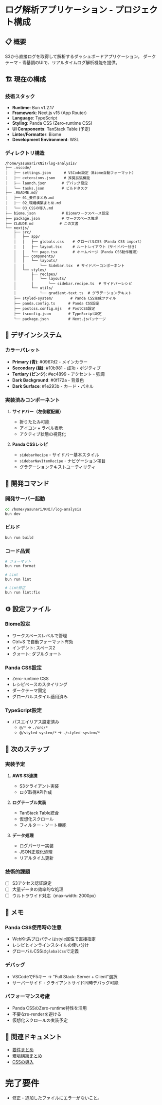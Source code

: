 # ログ解析アプリケーション - プロジェクト構成

## 📋 概要
S3から直接ログを取得して解析するダッシュボードアプリケーション。
ダークテーマ・青基調のUIで、リアルタイムログ解析機能を提供。

## 🏗️ 現在の構成

### 技術スタック
- **Runtime**: Bun v1.2.17
- **Framework**: Next.js v15 (App Router)
- **Language**: TypeScript
- **Styling**: Panda CSS (Zero-runtime CSS)
- **UI Components**: TanStack Table (予定)
- **Linter/Formatter**: Biome
- **Development Environment**: WSL

### ディレクトリ構造
```
/home/yasunari/KNiT/log-analysis/
├── .vscode/
│   ├── settings.json      # VSCode設定（Biome自動フォーマット）
│   ├── extensions.json    # 推奨拡張機能
│   ├── launch.json       # デバッグ設定
│   └── tasks.json        # ビルドタスク
├── .README.md/
│   ├── 01_要件まとめ.md
│   ├── 02_環境構築まとめ.md
│   └── 03_CSSの導入.md
├── biome.json            # Biomeワークスペース設定
├── package.json          # ワークスペース管理
├── CLAUDE.md            # この文書
└── nextjs/
    ├── src/
    │   ├── app/
    │   │   ├── globals.css    # グローバルCSS（Panda CSS import）
    │   │   ├── layout.tsx     # ルートレイアウト（サイドバー付き）
    │   │   └── page.tsx       # ホームページ（Panda CSS動作確認）
    │   ├── components/
    │   │   └── layouts/
    │   │       └── Sidebar.tsx  # サイドバーコンポーネント
    │   └── styles/
    │       ├── recipes/
    │       │   └── layouts/
    │       │       └── sidebar.recipe.ts  # サイドバーレシピ
    │       └── utils/
    │           └── gradient-text.ts  # グラデーションテキスト
    ├── styled-system/        # Panda CSS生成ファイル
    ├── panda.config.ts      # Panda CSS設定
    ├── postcss.config.mjs   # PostCSS設定
    ├── tsconfig.json        # TypeScript設定
    └── package.json         # Next.jsパッケージ

```

## 🎨 デザインシステム

### カラーパレット
- **Primary (青)**: #0967d2 - メインカラー
- **Secondary (緑)**: #10b981 - 成功・ポジティブ
- **Tertiary (ピンク)**: #ec4899 - アクセント・強調
- **Dark Background**: #0f172a - 背景色
- **Dark Surface**: #1e293b - カード・パネル

### 実装済みコンポーネント
1. **サイドバー（左側縦配置）**
   - 折りたたみ可能
   - アイコン + ラベル表示
   - アクティブ状態の視覚化

2. **Panda CSSレシピ**
   - `sidebarRecipe` - サイドバー基本スタイル
   - `sidebarNavItemRecipe` - ナビゲーション項目
   - グラデーションテキストユーティリティ

## 🔧 開発コマンド

### 開発サーバー起動
```bash
cd /home/yasunari/KNiT/log-analysis
bun dev
```

### ビルド
```bash
bun run build
```

### コード品質
```bash
# フォーマット
bun run format

# Lint
bun run lint

# Lint修正
bun run lint:fix
```

## ⚙️ 設定ファイル

### Biome設定
- ワークスペースレベルで管理
- Ctrl+S で自動フォーマット有効
- インデント: スペース2
- クォート: ダブルクォート

### Panda CSS設定
- Zero-runtime CSS
- レシピベースのスタイリング
- ダークテーマ固定
- グローバルスタイル適用済み

### TypeScript設定
- パスエイリアス設定済み
  - `@/*` → `./src/*`
  - `@/styled-system/*` → `./styled-system/*`

## 🚀 次のステップ

### 実装予定
1. **AWS S3連携**
   - S3クライアント実装
   - ログ取得API作成

2. **ログテーブル実装**
   - TanStack Table統合
   - 仮想化スクロール
   - フィルター・ソート機能

3. **データ処理**
   - ログパーサー実装
   - JSON正規化処理
   - リアルタイム更新

### 技術的課題
- [ ] S3アクセス認証設定
- [ ] 大量データの効率的な処理
- [ ] ウルトラワイド対応（max-width: 2000px）

## 📝 メモ

### Panda CSS使用時の注意
- WebKit系プロパティはstyle属性で直接指定
- レシピとインラインスタイルの使い分け
- グローバルCSSは`globalCss`で定義

### デバッグ
- VSCodeでF5キー → "Full Stack: Server + Client"選択
- サーバーサイド・クライアントサイド同時デバッグ可能

### パフォーマンス考慮
- Panda CSSのZero-runtime特性を活用
- 不要なre-renderを避ける
- 仮想化スクロールの実装予定

## 🔗 関連ドキュメント
- [要件まとめ](.README.md/01_要件まとめ.md)
- [環境構築まとめ](.README.md/02_環境構築まとめ.md)
- [CSSの導入](.README.md/03_CSSの導入.md)

# 完了要件
- 修正・追加したファイルにエラーがないこと。